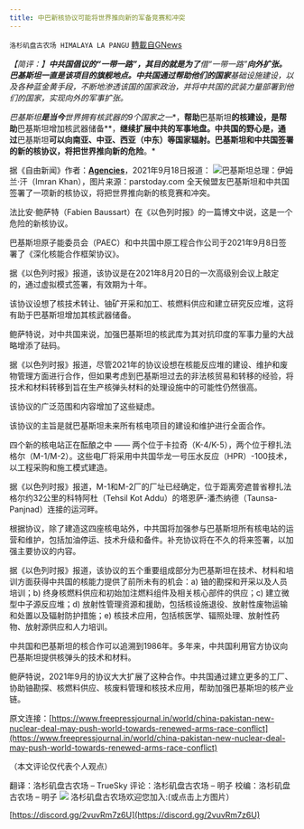 ```yaml
---
title: 中巴新核协议可能将世界推向新的军备竞赛和冲突
---
```

`洛杉矶盘古农场 HIMALAYA LA PANGU` [轉載自GNews](https://gnews.org/zh-hans/1546961/)

**【简评：】***中共国倡议的“一带一路”，其目的就是为了**借“一带一路”**向外扩张。**巴基斯坦一直是该项目的旗舰地点。**中共国**通过帮助他们的**国家**基础设施建设，以及各种蓝金黄手段，不断地渗透该国的国家政治，并将中共国的武装力量部署到他们的国家，实现**向外的军事扩张。*

*巴基斯坦**是当今**世界拥有核武器的9个国家之一**，**帮助**巴基斯坦**的核建设，是帮助**巴基斯坦增加核武器储备**，**继续扩展中共的军事地盘。中共国的野心是，通过**巴基斯坦**可以向南亚、中亚、**西亚（中东）**等国家辐射。**巴基斯坦和中共国签署**的**新的核协议，将把世界推向新的**危险**。*

据《自由新闻》作者：[**Agencies**](https://www.freepressjournal.in/author/agencies)，2021年9月18日报道：
![](https://assets.gnews.org/wp-content/uploads/2021/09/parstoday.com_.jpg)巴基斯坦总理：伊姆兰·汗（Imran Khan），图片来源：parstoday.com
全天候盟友巴基斯坦和中共国签署了一项新的核协议，将把世界推向新的核竞赛和冲突。

法比安·鲍萨特（Fabien Baussart）在《以色列时报》的一篇博文中说，这是一个危险的新核协议。

巴基斯坦原子能委员会（PAEC）和中共国中原工程合作公司于2021年9月8日签署了《深化核能合作框架协议》。

据《以色列时报》报道，该协议是在2021年8月20日的一次高级别会议上敲定的，通过虚拟模式签署，有效期为十年。

该协议设想了核技术转让、铀矿开采和加工、核燃料供应和建立研究反应堆，这将有助于巴基斯坦增加其核武器储备。

鲍萨特说，对中共国来说，加强巴基斯坦的核武库为其对抗印度的军事力量的大战略增添了砝码。

据《以色列时报》报道，尽管2021年的协议设想在核能反应堆的建设、维护和废物管理方面进行合作，但如果考虑到巴基斯坦过去的非法核贸易和转移的经验，将技术和材料转移到旨在生产核弹头材料的处理设施中的可能性仍然很高。

该协议的广泛范围和内容增加了这些疑虑。

该协议的主旨是就巴基斯坦未来所有核电项目的建设和维护进行全面合作。

四个新的核电站正在酝酿之中 —— 两个位于卡拉奇（K-4/K-5），两个位于穆扎法格尔（M-1/M-2）。这些电厂将采用中共国华龙一号压水反应（HPR）-100技术，以工程采购和施工模式建造。

据《以色列时报》报道，M-1和M-2厂的厂址已经确定，位于距离旁遮普省穆扎法格尔约32公里的科特阿杜（Tehsil Kot Addu）的塔恩萨-潘杰纳德（Taunsa-Panjnad）连接的运河畔。

根据协议，除了建造这四座核电站外，中共国将加强参与巴基斯坦所有核电站的运营和维护，包括加油停运、技术升级和备件。补充协议将在不久的将来签署，以加强主要协议的内容。

据《以色列时报》报道，该协议的五个重要组成部分为巴基斯坦在技术、材料和培训方面获得中共国的核能力提供了前所未有的机会：a) 铀的勘探和开采以及人员培训；b) 终身核燃料供应和初始加注燃料组件及相关核心部件的供应；c) 建立微型中子源反应堆；d) 放射性管理资源和援助，包括核设施退役、放射性废物运输和处置以及辐射防护措施；e) 核技术应用，包括核医学、辐照处理、放射性药物、放射源供应和人力培训。

中共国和巴基斯坦的核合作可以追溯到1986年。多年来，中共国利用官方协议向巴基斯坦提供核弹头的技术和材料。

鲍萨特说，2021年9月的协议大大扩展了这种合作。中共国通过建立更多的工厂、协助铀勘探、核燃料供应、核废料管理和核技术应用，帮助加强巴基斯坦的核产业链。

原文连接：[https://www.freepressjournal.in/world/china-pakistan-new-nuclear-deal-may-push-world-towards-renewed-arms-race-conflict](https://www.freepressjournal.in/world/china-pakistan-new-nuclear-deal-may-push-world-towards-renewed-arms-race-conflict)

（本文评论仅代表个人观点）

翻译：洛杉矶盘古农场 – TrueSky
评论：洛杉矶盘古农场 – 明子
校编：洛杉矶盘古农场 – 明子
![](https://assets.gnews.org/wp-content/uploads/2021/03/WhatsApp-Image-2021-06-26-at-22.05.30.jpeg)
洛杉矶盘古农场欢迎您加入:(或点击上方图片）

[https://discord.gg/2vuvRm7z6U](https://discord.gg/2vuvRm7z6U)
